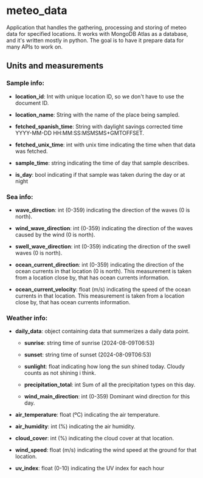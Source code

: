 # meteo_data
 Application that handles the gathering, processing and storing of meteo data for specified locations. It works with MongoDB Atlas as a database, and it's written mostly in python. The goal is to have it prepare data for many APIs to work on.

## Units and measurements

### Sample info:

* **location_id**: Int with unique location ID, so we don't have to use the document ID.

* **location_name**: String with the name of the place being sampled.

* **fetched_spanish_time**: String with daylight savings corrected time YYYY-MM-DD HH:MM:SS:MSMSMS+GMTOFFSET.

* **fetched_unix_time**: int with unix time indicating the time when that data was fetched.

* **sample_time**: string indicating the time of day that sample describes.

* **is_day**: bool indicating if that sample was taken during the day or at night

### Sea info:

* **wave_direction**: int (0-359) indicating the direction of the waves (0 is north).

* **wind_wave_direction**: int (0-359) indicating the direction of the waves caused by the wind (0 is north).

* **swell_wave_direction**: int (0-359) indicating the direction of the swell waves (0 is north).

* **ocean_current_direction**: int (0-359) indicating the direction of the ocean currents in that location (0 is north). This measurement is taken from a location close by, that has ocean currents information.

* **ocean_current_velocity**: float (m/s) indicating the speed of the ocean currents in that location. This measurement is taken from a location close by, that has ocean currents information.

### Weather info:

* **daily_data**: object containing data that summerizes a daily data point.

    * **sunrise**: string time of sunrise (2024-08-09T06:53)

    * **sunset**: string time of sunset (2024-08-09T06:53)

    * **sunlight**: float indicating how long the sun shined today. Cloudy counts as not shining i think.

    * **precipitation_total**: int Sum of all the precipitation types on this day.

    * **wind_main_direction**: int (0-359) Dominant wind direction for this day.


* **air_temperature**: float (ºC) indicating the air temperature.

* **air_humidity**: int (%) indicating the air humidity.

* **cloud_cover**: int (%) indicating the cloud cover at that location.

* **wind_speed**: float (m/s) indicating the wind speed at the ground for that location.

* **uv_index**: float (0-10) indicating the UV index for each hour